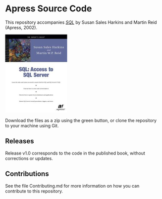 # Apress Source Code

This repository accompanies [*SQL*](http://www.apress.com/9781893115309) by Susan Sales Harkins and Martin Reid (Apress, 2002).

![Cover image](9781893115309.jpg)

Download the files as a zip using the green button, or clone the repository to your machine using Git.

## Releases

Release v1.0 corresponds to the code in the published book, without corrections or updates.

## Contributions

See the file Contributing.md for more information on how you can contribute to this repository.
